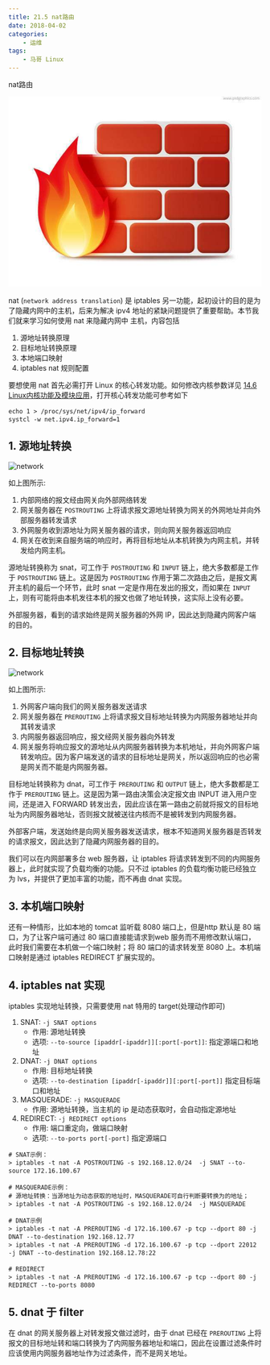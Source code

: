 ```yaml
---
title: 21.5 nat路由
date: 2018-04-02
categories:
    - 运维
tags:
    - 马哥 Linux
---
```


nat路由

![linux-mt](/images/linux_mt/linux_iptables.jpg)
<!-- more -->

nat (`network address translation`) 是 iptables 另一功能，起初设计的目的是为了隐藏内网中的主机，后来为解决 ipv4 地址的紧缺问题提供了重要帮助。本节我们就来学习如何使用 nat 来隐藏内网中 主机，内容包括
1. 源地址转换原理
2. 目标地址转换原理
3. 本地端口映射
4. iptables nat 规则配置

要想使用 nat 首先必需打开 Linux 的核心转发功能。如何修改内核参数详见 [14.6 Linux内核功能及模块应用](14-Linux系统启动流程及内核模块管理/Linux内核功能及模块应用.md)，打开核心转发功能可参考如下

```
echo 1 > /proc/sys/net/ipv4/ip_forward
systcl -w net.ipv4.ip_forward=1
```

## 1. 源地址转换
![network](../images/23/snat_picture.png)

如上图所示:
1. 内部网络的报文经由网关向外部网络转发
2. 网关服务器在 `POSTROUTING` 上将请求报文源地址转换为网关的外网地址并向外部服务器转发请求
3. 外网服务收到源地址为网关服务器的请求，则向网关服务器返回响应
3. 网关在收到来自服务端的响应时，再将目标地址从本机转换为内网主机，并转发给内网主机。

源地址转换称为 snat，可工作于 `POSTROUTING` 和 `INPUT` 链上，绝大多数都是工作于 `POSTROUTING` 链上。这是因为 `POSTROUTING` 作用于第二次路由之后，是报文离开主机的最后一个环节，此时 snat 一定是作用在发出的报文，而如果在 `INPUT` 上，则有可能将由本机发往本机的报文也做了地址转换，这实际上没有必要。

外部服务器，看到的请求始终是网关服务器的外网 IP，因此达到隐藏内网客户端的目的。

## 2. 目标地址转换
![network](../images/23/dnat.png)

如上图所示:
1. 外网客户端向我们的网关服务器发送请求
2. 网关服务器在 `PREROUTING` 上将请求报文目标地址转换为内网服务器地址并向其转发请求
3. 内网服务器返回响应，报文经网关服务器向外转发
4. 网关服务将响应报文的源地址从内网服务器转换为本机地址，并向外网客户端转发响应。因为客户端发送的请求的目标地址是网关，所以返回响应的也必需是网关而不能是内网服务器。

目标地址转换称为 dnat，可工作于 `PREROUTING` 和 `OUTPUT` 链上，绝大多数都是工作于 `PREROUTING` 链上。这是因为第一路由决策会决定报文由 INPUT 进入用户空间，还是进入 FORWARD 转发出去，因此应该在第一路由之前就将报文的目标地址为内网服务器地址，否则报文就被送往内核而不是被转发到内网服务器。

外部客户端，发送始终是向网关服务器发送请求，根本不知道网关服务器是否转发的请求报文，因此达到了隐藏内网服务器的目的。

我们可以在内网部署多台 web 服务器，让 iptables 将请求转发到不同的内网服务器上，此时就实现了负载均衡的功能。只不过 iptables 的负载均衡功能已经独立为 lvs，并提供了更加丰富的功能，而不再由 dnat 实现。

## 3. 本机端口映射
还有一种情形，比如本地的 tomcat 监听载 8080 端口上，但是http 默认是 80 端口，为了让客户端可通过 80 端口直接能请求到web 服务而不用修改默认端口，此时我们需要在本机做一个端口映射；将 80 端口的请求转发至 8080 上。本机端口映射是通过 iptables REDIRECT 扩展实现的。

## 4. iptables nat 实现
iptables 实现地址转换，只需要使用 nat 特用的 target(处理动作即可)
1. SNAT: `-j SNAT options`
    - 作用: 源地址转换
    - 选项: `--to-source [ipaddr[-ipaddr]][:port[-port]]`: 指定源端口和地址
2. DNAT: `-j DNAT options`
    - 作用: 目标地址转换
    - 选项: `--to-destination [ipaddr[-ipaddr]][:port[-port]]` 指定目标端口和地址
3. MASQUERADE: `-j MASQUERADE`
    - 作用: 源地址转换，当主机的 ip 是动态获取时，会自动指定源地址
4. REDIRECT: `-j REDIRECT options`
    - 作用: 端口重定向，做端口映射
    - 选项: `--to-ports port[-port]` 指定源端口

```
# SNAT示例：
> iptables -t nat -A POSTROUTING -s 192.168.12.0/24  -j SNAT --to-source 172.16.100.67    

# MASQUERADE示例：
# 源地址转换：当源地址为动态获取的地址时，MASQUERADE可自行判断要转换为的地址；
> iptables -t nat -A POSTROUTING -s 192.168.12.0/24  -j MASQUERADE

# DNAT示例
> iptables -t nat -A PREROUTING -d 172.16.100.67 -p tcp --dport 80 -j DNAT --to-destination 192.168.12.77
> iptables -t nat -A PREROUTING -d 172.16.100.67 -p tcp --dport 22012 -j DNAT --to-destination 192.168.12.78:22

# REDIRECT
> iptables -t nat -A PREROUTING -d 172.16.100.67 -p tcp --dport 80 -j REDIRECT --to-ports 8080
```

## 5. dnat 于 filter
在 dnat 的网关服务器上对转发报文做过滤时，由于 dnat 已经在 `PREROUTING` 上将报文的目标地址转和端口转换为了内网服务器地址和端口，因此在设置过滤条件时应该使用内网服务器地址作为过滤条件，而不是网关地址。
